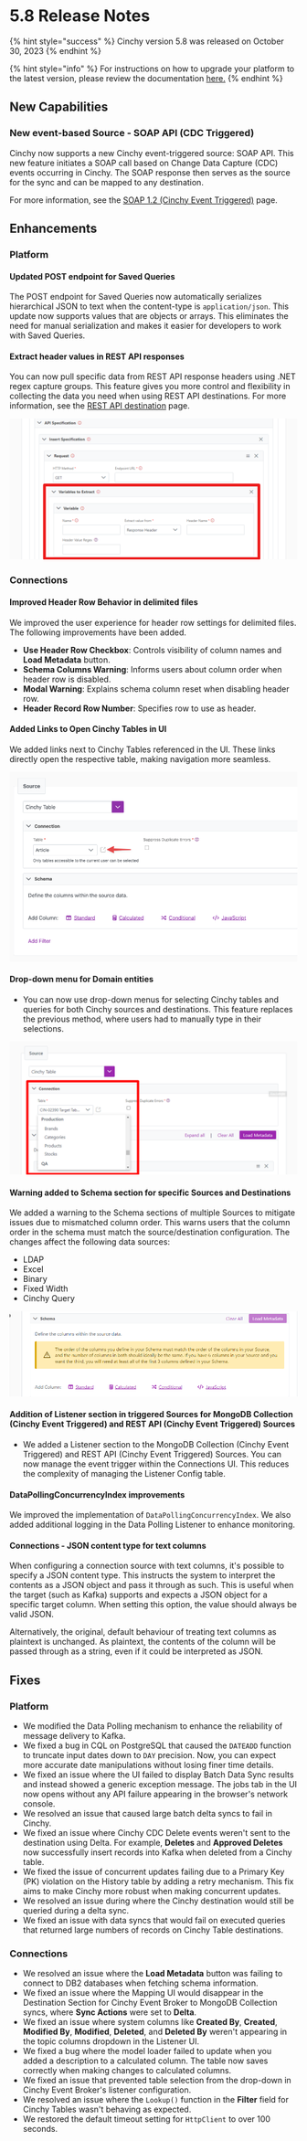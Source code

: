 # 5.8 Release Notes

{% hint style="success" %}
Cinchy version 5.8 was released on October 30, 2023
{% endhint %}

{% hint style="info" %}
For instructions on how to upgrade your platform to the latest version, please review the documentation [here.](../../upgrade-guide/upgrade-guides/)
{% endhint %}

## New Capabilities

### New event-based Source - SOAP API (CDC Triggered)

Cinchy now supports a new Cinchy event-triggered source: SOAP API. This new feature initiates a SOAP call based on Change Data Capture (CDC) events occurring in Cinchy. The SOAP response then serves as the source for the sync and can be mapped to any destination.

For more information, see the [SOAP 1.2 (Cinchy Event Triggered)](../../data-syncs/supported-data-sync-sources/soap-cdc.md) page.

## Enhancements

### Platform

#### Updated POST endpoint for Saved Queries

The POST endpoint for Saved Queries now automatically serializes hierarchical JSON to text when the content-type is `application/json`. This update now supports values that are objects or arrays. This eliminates the need for manual serialization and makes it easier for developers to work with Saved Queries.

#### Extract header values in REST API responses

You can now pull specific data from REST API response headers using .NET regex capture groups. This feature gives you more control and flexibility in collecting the data you need when using REST API destinations. For more information, see the [REST API destination](../../data-syncs/supported-data-sync-destinations/rest-api.md) page.

![Extract variables from response header](../../.gitbook/assets/DataSyncs/variable-response-header.png)

### Connections

#### Improved Header Row Behavior in delimited files

We improved the user experience for header row settings for delimited files. The following improvements have been added.

* **Use Header Row Checkbox**: Controls visibility of column names and **Load Metadata** button.
* **Schema Columns Warning**: Informs users about column order when header row is disabled.
* **Modal Warning**: Explains schema column reset when disabling header row.
* **Header Record Row Number**: Specifies row to use as header.

#### Added Links to Open Cinchy Tables in UI

We added links next to Cinchy Tables referenced in the UI. These links directly open the respective table, making navigation more seamless.

![](../../.gitbook/assets/connections-functions/Table-link-icon.png)

#### Drop-down menu for Domain entities

* You can now use drop-down menus for selecting Cinchy tables and queries for both Cinchy sources and destinations. This feature replaces the previous method, where users had to manually type in their selections.

![](../../.gitbook/assets/connections-functions/Connections-DomainTableDropdown.png)

#### Warning added to Schema section for specific Sources and Destinations

We added a warning to the Schema sections of multiple Sources to mitigate issues due to mismatched column order. This warns users that the column order in the schema must match the source/destination configuration. The changes affect the following data sources:
  
* LDAP
* Excel
* Binary
* Fixed Width
* Cinchy Query

![](../../.gitbook/assets/connections-functions/ConnectionsSchemaWarning.png)

#### Addition of Listener section in triggered Sources for MongoDB Collection (Cinchy Event Triggered) and REST API (Cinchy Event Triggered) Sources

* We added a Listener section to the MongoDB Collection (Cinchy Event Triggered) and REST API (Cinchy Event Triggered) Sources. You can now manage the event trigger within the Connections UI. This reduces the complexity of managing the Listener Config table.

#### DataPollingConcurrencyIndex improvements

We improved the implementation of `DataPollingConcurrencyIndex`. We also added additional logging in the Data Polling Listener to enhance monitoring.

#### Connections - JSON content type for text columns

When configuring a connection source with text columns, it's possible to specify a JSON content type. This instructs the system to interpret the contents as a JSON object and pass it through as such. This is useful when the target (such as Kafka) supports and expects a JSON object for a specific target column. When setting this option, the value should always be valid JSON.

Alternatively, the original, default behaviour of treating text columns as plaintext is unchanged. As plaintext, the contents of the column will be passed through as a string, even if it could be interpreted as JSON.

## Fixes

### Platform

* We modified the Data Polling mechanism to enhance the reliability of message delivery to Kafka.
* We fixed a bug in CQL on PostgreSQL that caused the `DATEADD` function to truncate input dates down to `DAY` precision. Now, you can expect more accurate date manipulations without losing finer time details.
* We fixed an issue where the UI failed to display Batch Data Sync results and instead showed a generic exception message. The jobs tab in the UI now opens without any API failure appearing in the browser's network console.
* We resolved an issue that caused large batch delta syncs to fail in Cinchy.
* We fixed an issue where Cinchy CDC Delete events weren't sent to the destination using Delta. For example, **Deletes** and **Approved Deletes** now successfully insert records into Kafka when deleted from a Cinchy table.
* We fixed the issue of concurrent updates failing due to a Primary Key (PK) violation on the History table by adding a retry mechanism. This fix aims to make Cinchy more robust when making concurrent updates.
* We resolved an issue during where the Cinchy destination would still be queried during a delta sync.
* We fixed an issue with data syncs that would fail on executed queries that returned large numbers of records on Cinchy Table destinations.
  
### Connections

* We resolved an issue where the **Load Metadata** button was failing to connect to DB2 databases when fetching schema information.
* We fixed an issue where the Mapping UI would disappear in the Destination Section for Cinchy Event Broker to MongoDB Collection syncs, where **Sync Actions** were set to **Delta**.
* We fixed an issue where system columns like **Created By**, **Created**, **Modified By**, **Modified**, **Deleted**, and **Deleted By** weren't appearing in the topic columns dropdown in the Listener UI.
* We fixed a bug where the model loader failed to update when you added a description to a calculated column. The table now saves correctly when making changes to calculated columns.
* We fixed an issue that prevented table selection from the drop-down in Cinchy Event Broker's listener configuration.
* We resolved an issue where the `Lookup()` function in the **Filter** field for Cinchy Tables wasn't behaving as expected.
* We restored the default timeout setting for `HttpClient` to over 100 seconds.
